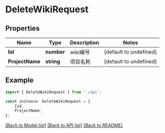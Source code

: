 # DeleteWikiRequest


## Properties

Name | Type | Description | Notes
------------ | ------------- | ------------- | -------------
**Iid** | **number** | wiki编号 | [default to undefined]
**ProjectName** | **string** | 项目名称 | [default to undefined]

## Example

```typescript
import { DeleteWikiRequest } from './api';

const instance: DeleteWikiRequest = {
    Iid,
    ProjectName,
};
```

[[Back to Model list]](../README.md#documentation-for-models) [[Back to API list]](../README.md#documentation-for-api-endpoints) [[Back to README]](../README.md)
